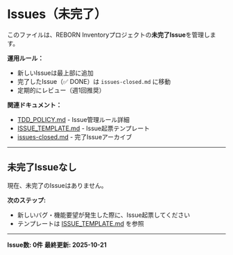 # Issues（未完了）

このファイルは、REBORN Inventoryプロジェクトの**未完了Issue**を管理します。

**運用ルール：**
- 新しいIssueは最上部に追加
- 完了したIssue（✅ DONE）は `issues-closed.md` に移動
- 定期的にレビュー（週1回推奨）

**関連ドキュメント：**
- [TDD_POLICY.md](./TDD_POLICY.md) - Issue管理ルール詳細
- [ISSUE_TEMPLATE.md](./ISSUE_TEMPLATE.md) - Issue起票テンプレート
- [issues-closed.md](./issues-closed.md) - 完了Issueアーカイブ

---

## 未完了Issueなし

現在、未完了のIssueはありません。

**次のステップ:**
- 新しいバグ・機能要望が発生した際に、Issue起票してください
- テンプレートは [ISSUE_TEMPLATE.md](./ISSUE_TEMPLATE.md) を参照

---

**Issue数: 0件**
**最終更新: 2025-10-21**
